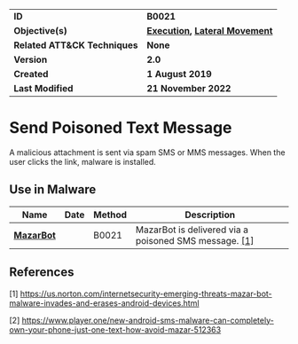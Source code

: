 <table>
<tr>
<td><b>ID</b></td>
<td><b>B0021</b></td>
</tr>
<tr>
<td><b>Objective(s)</b></td>
<td><b><a href="../execution">Execution</a>, <a href="../lateral-movement">Lateral Movement</a></b></td>
</tr>
<tr>
<td><b>Related ATT&CK Techniques</b></td>
<td><b>None</b></td>
</tr>
<tr>
<td><b>Version</b></td>
<td><b>2.0</b></td>
</tr>
<tr>
<td><b>Created</b></td>
<td><b>1 August 2019</b></td>
</tr>
<tr>
<td><b>Last Modified</b></td>
<td><b>21 November 2022</b></td>
</tr>
</table>


# Send Poisoned Text Message

A malicious attachment is sent via spam SMS or MMS messages. When the user clicks the link, malware is installed.

## Use in Malware

|Name|Date|Method|Description|
|---|---|---|---|
|[**MazarBot**](../xample-malware/mazarbot.md)||B0021|MazarBot is delivered via a poisoned SMS message. [[1]](#1)|

## References

<a name="1">[1]</a> https://us.norton.com/internetsecurity-emerging-threats-mazar-bot-malware-invades-and-erases-android-devices.html

<a name="2">[2]</a> https://www.player.one/new-android-sms-malware-can-completely-own-your-phone-just-one-text-how-avoid-mazar-512363

